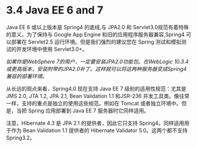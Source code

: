 3.4 Java EE 6 and 7
========================

Java EE 6 或以上版本是 Spring4 的底线,与 JPA2.0 和 Servlet3.0规范有着特殊的意义。为了保持与 Google App Engine 和旧的应用程序服务器兼容,Spring4 可以部署在 Servlet2.5 运行环境。但是我们强烈的建议您在 Spring 测试和模拟测试的开发环境中使用 Servlet3.0+。

*如果你是WebSphere 7的用户，一定要安装JPA2.0功能包。在WebLogic 10.3.4或更高版本，安装附带的JPA2.0补丁。这样就可以将这两种服务器变成Spring4兼容的部署环境。*

从长远的观点来看，Spring4.0 现在支持 Java EE 7 级别的适用性规范：尤其是 JMS 2.0, JTA 1.2, JPA 2.1, Bean Validation 1.1 和JSR-236 并发工具类。像往常一样，支持的重点是独立的使用这些规范。例如在 Tomcat 或者独立环境中。但是，当把 Spring 应用部署到 Java EE 7 服务器时它同样适用。

注意，Hibernate 4.3 是 JPA 2.1 的提供者，因此它只支持 Spring4。同样适用用于作为 Bean Validation 1.1 提供者的 Hibernate Validator 5.0。这两个都不支持 Spring3.2。
